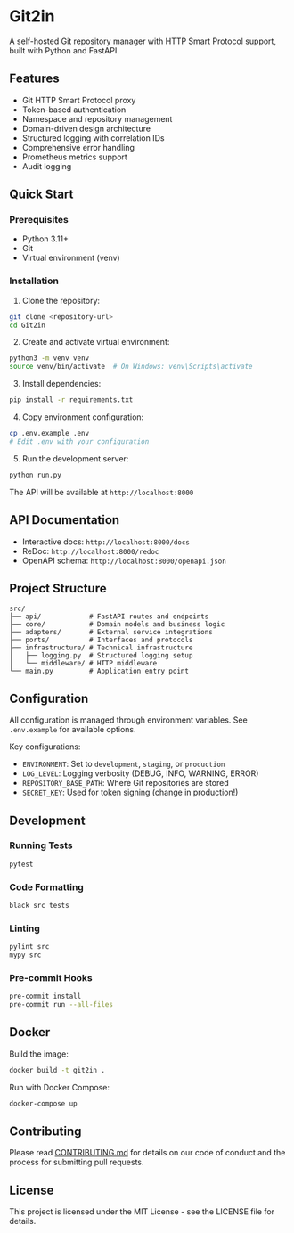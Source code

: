 # Git2in

A self-hosted Git repository manager with HTTP Smart Protocol support, built with Python and FastAPI.

## Features

- Git HTTP Smart Protocol proxy
- Token-based authentication
- Namespace and repository management
- Domain-driven design architecture
- Structured logging with correlation IDs
- Comprehensive error handling
- Prometheus metrics support
- Audit logging

## Quick Start

### Prerequisites

- Python 3.11+
- Git
- Virtual environment (venv)

### Installation

1. Clone the repository:
```bash
git clone <repository-url>
cd Git2in
```

2. Create and activate virtual environment:
```bash
python3 -m venv venv
source venv/bin/activate  # On Windows: venv\Scripts\activate
```

3. Install dependencies:
```bash
pip install -r requirements.txt
```

4. Copy environment configuration:
```bash
cp .env.example .env
# Edit .env with your configuration
```

5. Run the development server:
```bash
python run.py
```

The API will be available at `http://localhost:8000`

## API Documentation

- Interactive docs: `http://localhost:8000/docs`
- ReDoc: `http://localhost:8000/redoc`
- OpenAPI schema: `http://localhost:8000/openapi.json`

## Project Structure

```
src/
├── api/            # FastAPI routes and endpoints
├── core/           # Domain models and business logic
├── adapters/       # External service integrations
├── ports/          # Interfaces and protocols
├── infrastructure/ # Technical infrastructure
│   ├── logging.py  # Structured logging setup
│   └── middleware/ # HTTP middleware
└── main.py         # Application entry point
```

## Configuration

All configuration is managed through environment variables. See `.env.example` for available options.

Key configurations:
- `ENVIRONMENT`: Set to `development`, `staging`, or `production`
- `LOG_LEVEL`: Logging verbosity (DEBUG, INFO, WARNING, ERROR)
- `REPOSITORY_BASE_PATH`: Where Git repositories are stored
- `SECRET_KEY`: Used for token signing (change in production!)

## Development

### Running Tests

```bash
pytest
```

### Code Formatting

```bash
black src tests
```

### Linting

```bash
pylint src
mypy src
```

### Pre-commit Hooks

```bash
pre-commit install
pre-commit run --all-files
```

## Docker

Build the image:
```bash
docker build -t git2in .
```

Run with Docker Compose:
```bash
docker-compose up
```

## Contributing

Please read [CONTRIBUTING.md](CONTRIBUTING.md) for details on our code of conduct and the process for submitting pull requests.

## License

This project is licensed under the MIT License - see the LICENSE file for details.